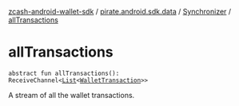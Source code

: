 [zcash-android-wallet-sdk](../../index.md) / [pirate.android.sdk.data](../index.md) / [Synchronizer](index.md) / [allTransactions](./all-transactions.md)

# allTransactions

`abstract fun allTransactions(): ReceiveChannel<`[`List`](https://kotlinlang.org/api/latest/jvm/stdlib/kotlin.collections/-list/index.html)`<`[`WalletTransaction`](../../pirate.android.sdk.dao/-wallet-transaction/index.md)`>>`

A stream of all the wallet transactions.

